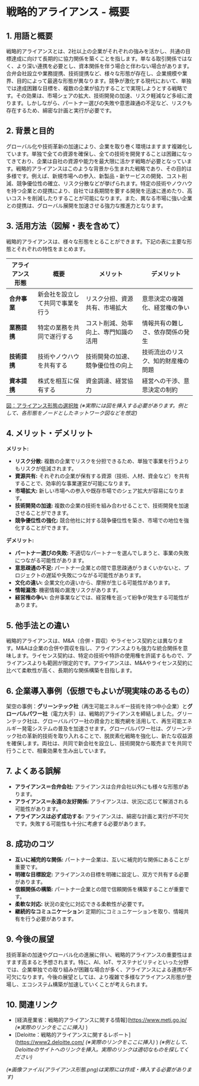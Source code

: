 # 戦略的アライアンス - 概要

## 1. 用語と概要

戦略的アライアンスとは、2社以上の企業がそれぞれの強みを活かし、共通の目標達成に向けて長期的に協力関係を築くことを指します。単なる取引関係ではなく、より深い連携を必要とし、資本関係を伴う場合と伴わない場合があります。合弁会社設立や業務提携、技術提携など、様々な形態が存在し、企業規模や業界、目的によって最適な形態が異なります。競争が激化する現代において、単独では達成困難な目標を、複数の企業が協力することで実現しようとする戦略です。その効果は、市場シェアの拡大、技術開発の加速、リスク軽減など多岐に渡ります。しかしながら、パートナー選びの失敗や意思疎通の不足など、リスクも存在するため、綿密な計画と実行が必要です。


## 2. 背景と目的

グローバル化や技術革新の加速により、企業を取り巻く環境はますます複雑化しています。単独で全ての資源を確保し、全ての技術を開発することは困難になってきており、企業は自社の資源や能力を最大限に活かす戦略が必要となっています。戦略的アライアンスはこのような背景から生まれた戦略であり、その目的は多様です。例えば、新規市場への参入、新製品・新サービスの開発、コスト削減、競争優位性の確立、リスク分散などが挙げられます。特定の技術やノウハウを持つ企業との提携により、自社では長期間を要する開発を迅速に進めたり、高いコストを削減したりすることが可能になります。また、異なる市場に強い企業との提携は、グローバル展開を加速させる強力な推進力となります。


## 3. 活用方法（図解・表を含めて）

戦略的アライアンスは、様々な形態をとることができます。下記の表に主要な形態とそれぞれの特性をまとめます。

| アライアンス形態 | 概要 | メリット | デメリット |
|---|---|---|---|
| **合弁事業** | 新会社を設立して共同で事業を行う | リスク分担、資源共有、市場拡大 | 意思決定の複雑化、経営権の争い |
| **業務提携** | 特定の業務を共同で遂行する | コスト削減、効率向上、専門知識の活用 | 情報共有の難しさ、依存関係の発生 |
| **技術提携** | 技術やノウハウを共有する | 技術開発の加速、競争優位性の向上 | 技術流出のリスク、知的財産権の問題 |
| **資本提携** | 株式を相互に保有する | 資金調達、経営協力 | 経営への干渉、意思決定の制約 |


[図：アライアンス形態の選択肢](アライアンス形態.png)  *(※実際には図を挿入する必要があります。例として、各形態をノードとしたネットワーク図などを想定)*


## 4. メリット・デメリット

**メリット:**

* **リスク分散:** 複数の企業でリスクを分担できるため、単独で事業を行うよりもリスクが低減されます。
* **資源共有:** それぞれの企業が保有する資源（技術、人材、資金など）を共有することで、効率的な事業運営が可能になります。
* **市場拡大:** 新しい市場への参入や既存市場でのシェア拡大が容易になります。
* **技術開発の加速:** 複数の企業の技術を組み合わせることで、技術開発を加速させることができます。
* **競争優位性の強化:** 競合他社に対する競争優位性を築き、市場での地位を強化することができます。


**デメリット:**

* **パートナー選びの失敗:** 不適切なパートナーを選んでしまうと、事業の失敗につながる可能性があります。
* **意思疎通の不足:** パートナー企業との間で意思疎通がうまくいかないと、プロジェクトの遅延や失敗につながる可能性があります。
* **文化の違い:** 企業文化の違いから、摩擦が生じる可能性があります。
* **情報漏洩:** 機密情報の漏洩リスクがあります。
* **経営権の争い:** 合弁事業などでは、経営権を巡って紛争が発生する可能性があります。


## 5. 他手法との違い

戦略的アライアンスは、M&A（合併・買収）やライセンス契約とは異なります。M&Aは企業の合併や買収を指し、アライアンスよりも強力な統合関係を意味します。ライセンス契約は、特定の技術や特許の使用権を許諾するもので、アライアンスよりも範囲が限定的です。アライアンスは、M&Aやライセンス契約に比べて柔軟性が高く、長期的な関係構築を目指します。


## 6. 企業導入事例（仮想でもよいが現実味のあるもの）

架空の事例：**グリーンテック社**（再生可能エネルギー技術を持つ中小企業）と**グローバルパワー社**（電力大手）は、戦略的アライアンスを締結しました。グリーンテック社は、グローバルパワー社の資金力と販売網を活用して、再生可能エネルギー発電システムの普及を加速させます。グローバルパワー社は、グリーンテック社の革新的技術を取り入れることで、脱炭素化戦略を強化し、新たな収益源を確保します。両社は、共同で新会社を設立し、技術開発から販売までを共同で行うことで、相乗効果を生み出しています。


## 7. よくある誤解

* **アライアンス＝合弁会社:** アライアンスは合弁会社以外にも様々な形態があります。
* **アライアンス＝永遠の友好関係:** アライアンスは、状況に応じて解消される可能性があります。
* **アライアンスは必ず成功する:** アライアンスは、綿密な計画と実行が不可欠です。失敗する可能性も十分に考慮する必要があります。


## 8. 成功のコツ

* **互いに補完的な関係:** パートナー企業は、互いに補完的な関係にあることが重要です。
* **明確な目標設定:** アライアンスの目標を明確に設定し、双方で共有する必要があります。
* **信頼関係の構築:** パートナー企業との間で信頼関係を構築することが重要です。
* **柔軟な対応:** 状況の変化に対応できる柔軟性が必要です。
* **継続的なコミュニケーション:** 定期的にコミュニケーションを取り、情報共有を行う必要があります。


## 9. 今後の展望

技術革新の加速やグローバル化の進展に伴い、戦略的アライアンスの重要性はますます高まると予想されます。特に、AI、IoT、サステナビリティといった分野では、企業単独での取り組みが困難な場合が多く、アライアンスによる連携が不可欠になります。今後の展望としては、より複雑で多様なアライアンス形態が登場し、エコシステム構築が加速していくことが考えられます。


## 10. 関連リンク

* [経済産業省：戦略的アライアンスに関する情報](https://www.meti.go.jp/  *(※実際のリンクをここに挿入)* )
* [Deloitte：戦略的アライアンスに関するレポート](https://www2.deloitte.com/ *(※実際のリンクをここに挿入)* ) *(※例として、Deloitteのサイトへのリンクを挿入。実際のリンクは適切なものを探してください)*


*(※画像ファイル(アライアンス形態.png)は実際には作成・挿入する必要があります)*
